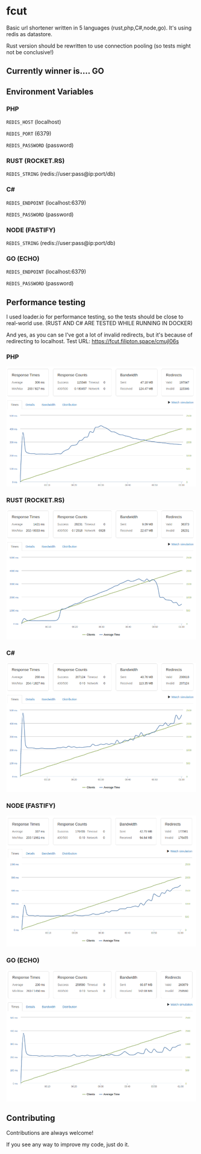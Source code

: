 
# fcut
Basic url shortener written in 5 languages (rust,php,C#,node,go). 
It's using redis as datastore.

Rust version should be rewritten to use connection pooling 
(so tests might not be conclusive!)

## Currently winner is.... GO


## Environment Variables
### PHP
`REDIS_HOST` (localhost)

`REDIS_PORT` (6379)

`REDIS_PASSWORD` (password)

### RUST (ROCKET.RS)
`REDIS_STRING` (redis://user:pass@ip:port/db)

### C#
`REDIS_ENDPOINT` (localhost:6379)

`REDIS_PASSWORD` (password)

### NODE (FASTIFY)
`REDIS_STRING` (redis://user:pass@ip:port/db)

### GO (ECHO)
`REDIS_ENDPOINT` (localhost:6379)

`REDIS_PASSWORD` (password)

## Performance testing

I used loader.io for performance testing, 
so the tests should be close to real-world use.
(RUST AND C# ARE TESTED WHILE RUNNING IN DOCKER)

And yes, as you can se I've got a lot of invalid redirects, but it's because of redirecting to localhost. 
Test URL: https://fcut.filipton.space/cmujl06s

### PHP
![PHP](https://github.com/filipton/fcut/blob/main/tests/php.png?raw=true)

### RUST (ROCKET.RS)
![RUST](https://github.com/filipton/fcut/blob/main/tests/rust.png?raw=true)

### C#
![DOTNET](https://github.com/filipton/fcut/blob/main/tests/dotnet.png?raw=true)

### NODE (FASTIFY)
![NODE](https://github.com/filipton/fcut/blob/main/tests/nodefastify.png?raw=true)

### GO (ECHO)
![GO](https://github.com/filipton/fcut/blob/main/tests/go.png?raw=true)

## Contributing

Contributions are always welcome!

If you see any way to improve my code, just do it.

